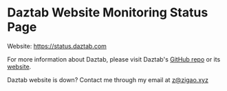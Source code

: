 # Daztab Website Monitoring Status Page

Website: https://status.daztab.com

For more information about Daztab, please visit Daztab's [GitHub repo](https://github.com/ZigaoWang/daztab) or its [website](https://daztab.com/).

Daztab website is down? Contact me through my email at z@zigao.xyz
